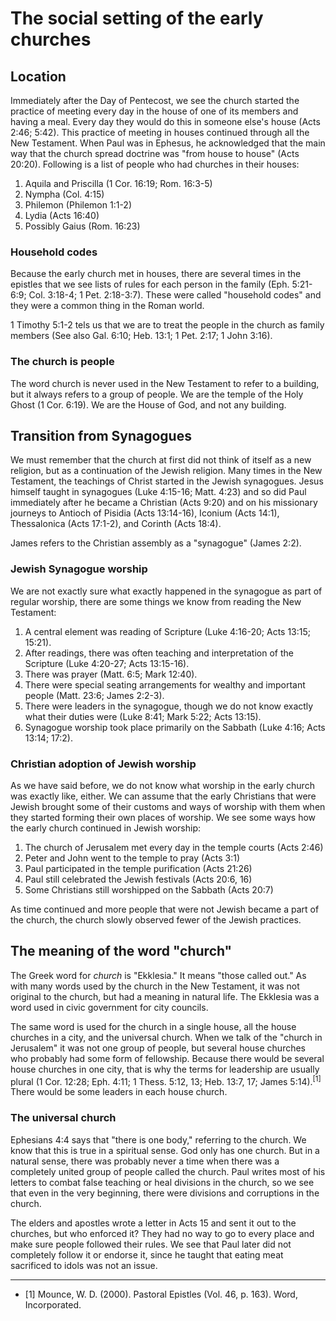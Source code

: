 # The social setting of the early churches

## Location

Immediately after the Day of Pentecost, we see the church started the practice of meeting every day in the house of one of its members and having a meal. Every day they would do this in someone else's house (Acts 2:46; 5:42). This practice of meeting in houses continued through all the New Testament. When Paul was in Ephesus, he acknowledged that the main way that the church spread doctrine was "from house to house" (Acts 20:20). Following is a list of people who had churches in their houses:

1. Aquila and Priscilla (1 Cor. 16:19; Rom. 16:3-5)
2. Nympha (Col. 4:15)
3. Philemon (Philemon 1:1-2)
4. Lydia (Acts 16:40)
5. Possibly Gaius (Rom. 16:23)

### Household codes

Because the early church met in houses, there are several times in the epistles that we see lists of rules for each person in the family (Eph. 5:21-6:9; Col. 3:18-4; 1 Pet. 2:18-3:7). These were called "household codes" and they were a common thing in the Roman world.

1 Timothy 5:1-2 tels us that we are to treat the people in the church as family members (See also Gal. 6:10; Heb. 13:1; 1 Pet. 2:17; 1 John 3:16).

### The church is people

The word church is never used in the New Testament to refer to a building, but it always refers to a group of people. We are the temple of the Holy Ghost (1 Cor. 6:19). We are the House of God, and not any building.

## Transition from Synagogues

We must remember that the church at first did not think of itself as a new religion, but as a continuation of the Jewish religion. Many times in the New Testament, the teachings of Christ started in the Jewish synagogues. Jesus himself taught in synagogues (Luke 4:15-16; Matt. 4:23) and so did Paul immediately after he became a Christian (Acts 9:20) and on his missionary journeys to Antioch of Pisidia (Acts 13:14-16), Iconium (Acts 14:1), Thessalonica (Acts 17:1-2), and Corinth (Acts 18:4).

James refers to the Christian assembly as a "synagogue" (James 2:2).

### Jewish Synagogue worship

We are not exactly sure what exactly happened in the synagogue as part of regular worship, there are some things we know from reading the New Testament:

1. A central element was reading of Scripture (Luke 4:16-20; Acts 13:15; 15:21).
2. After readings, there was often teaching and interpretation of the Scripture (Luke 4:20-27; Acts 13:15-16).
3. There was prayer (Matt. 6:5; Mark 12:40).
4. There were special seating arrangements for wealthy and important people (Matt. 23:6; James 2:2-3).
5. There were leaders in the synagogue, though we do not know exactly what their duties were (Luke 8:41; Mark 5:22; Acts 13:15).
6. Synagogue worship took place primarily on the Sabbath (Luke 4:16; Acts 13:14; 17:2).

### Christian adoption of Jewish worship

As we have said before, we do not know what worship in the early church was exactly like, either. We can assume that the early Christians that were Jewish brought some of their customs and ways of worship with them when they started forming their own places of worship. We see some ways how the early church continued in Jewish worship:

1. The church of Jerusalem met every day in the temple courts (Acts 2:46)
2. Peter and John went to the temple to pray (Acts 3:1)
3. Paul participated in the temple purification (Acts 21:26)
4. Paul still celebrated the Jewish festivals (Acts 20:6, 16)
5. Some Christians still worshipped on the Sabbath (Acts 20:7)

As time continued and more people that were not Jewish became a part of the church, the church slowly observed fewer of the Jewish practices.

## The meaning of the word "church"

The Greek word for _church_ is "Ekklesia." It means "those called out." As with many words used by the church in the New Testament, it was not original to the church, but had a meaning in natural life. The Ekklesia was a word used in civic government for city councils.

The same word is used for the church in a single house, all the house churches in a city, and the universal church. When we talk of the "church in Jerusalem" it was not one group of people, but several house churches who probably had some form of fellowship. Because there would be several house churches in one city, that is why the terms for leadership are usually plural (1 Cor. 12:28; Eph. 4:11; 1 Thess. 5:12, 13; Heb. 13:7, 17; James 5:14).<sup>[1]</sup> There would be some leaders in each house church.

### The universal church

Ephesians 4:4 says that "there is one body," referring to the church. We know that this is true in a spiritual sense. God only has one church. But in a natural sense, there was probably never a time when there was a completely united group of people called the church. Paul writes most of his letters to combat false teaching or heal divisions in the church, so we see that even in the very beginning, there were divisions and corruptions in the church.

The elders and apostles wrote a letter in Acts 15 and sent it out to the churches, but who enforced it? They had no way to go to every place and make sure people followed their rules. We see that Paul later did not completely follow it or endorse it, since he taught that eating meat sacrificed to idols was not an issue.

---

- [1] Mounce, W. D. (2000). Pastoral Epistles (Vol. 46, p. 163). Word, Incorporated.
